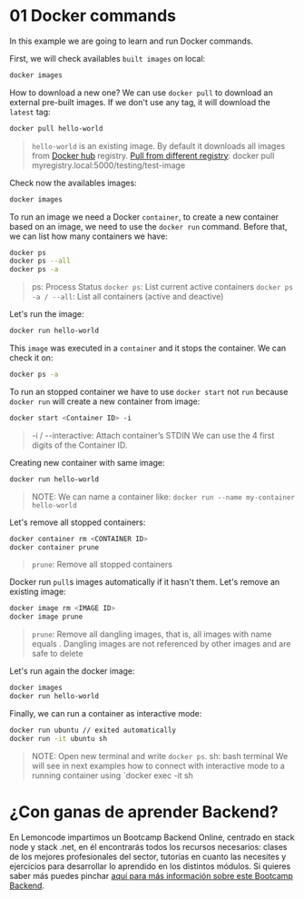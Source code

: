 # 01 Docker commands

In this example we are going to learn and run Docker commands.

First, we will check availables `built images` on local:

```bash
docker images
```

How to download a new one? We can use `docker pull` to download an external pre-built images. If we don't use any tag, it will download the `latest` tag:

```bash
docker pull hello-world
```

> `hello-world` is an existing image.
> By default it downloads all images from [Docker hub](https://hub.docker.com/) registry.
> [Pull from different registry](https://docs.docker.com/engine/reference/commandline/pull/#pull-from-a-different-registry): docker pull myregistry.local:5000/testing/test-image

Check now the availables images:

```bash
docker images
```

To run an image we need a Docker `container`, to create a new container based on an image, we need to use the `docker run` command. Before that, we can list how many containers we have:

```bash
docker ps
docker ps --all
docker ps -a
```

> ps: Process Status
> `docker ps`: List current active containers
> `docker ps -a / --all`: List all containers (active and deactive)

Let's run the image:

```bash
docker run hello-world
```

This `image` was executed in a `container` and it stops the container. We can check it on:

```bash
docker ps -a
```

To run an stopped container we have to use `docker start` not `run` because `docker run` will create a new container from image:

```bash
docker start <Container ID> -i
```

> -i / --interactive: Attach container’s STDIN
> We can use the 4 first digits of the Container ID.

Creating new container with same image:

```bash
docker run hello-world
```

> NOTE: We can name a container like: `docker run --name my-container hello-world`

Let's remove all stopped containers:

```bash
docker container rm <CONTAINER ID>
docker container prune
```

> `prune`: Remove all stopped containers

Docker run `pull`s images automatically if it hasn't them. Let's remove an existing image:

```bash
docker image rm <IMAGE ID>
docker image prune
```
> `prune`: Remove all dangling images, that is, all images with name equals <none>. Dangling images are not referenced by other images and are safe to delete

Let's run again the docker image:

```bash
docker images
docker run hello-world
```

Finally, we can run a container as interactive mode:

```bash
docker run ubuntu // exited automatically
docker run -it ubuntu sh
```

> NOTE: Open new terminal and write `docker ps`.
> sh: bash terminal
> We will see in next examples how to connect with interactive mode to a running container using `docker exec -it <Container ID> sh

# ¿Con ganas de aprender Backend?

En Lemoncode impartimos un Bootcamp Backend Online, centrado en stack node y stack .net, en él encontrarás todos los recursos necesarios: clases de los mejores profesionales del sector, tutorías en cuanto las necesites y ejercicios para desarrollar lo aprendido en los distintos módulos. Si quieres saber más puedes pinchar [aquí para más información sobre este Bootcamp Backend](https://lemoncode.net/bootcamp-backend#bootcamp-backend/banner).
